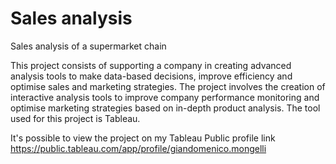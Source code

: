 # Sales analysis
Sales analysis of a supermarket chain


This project consists of supporting a company in creating advanced analysis tools to make data-based decisions, improve efficiency and optimise sales and marketing strategies.
The project involves the creation of interactive analysis tools to improve company performance monitoring and optimise marketing strategies based on in-depth product analysis.
The tool used for this project is Tableau.

It's possible to view the project on my Tableau Public profile link https://public.tableau.com/app/profile/giandomenico.mongelli
